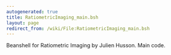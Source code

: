 ```yaml
---
autogenerated: true
title: RatiometricImaging_main.bsh
layout: page
redirect_from: /wiki/File:RatiometricImaging_main.bsh
---
```


Beanshell for Ratiometric Imaging by Julien Husson. Main code.
